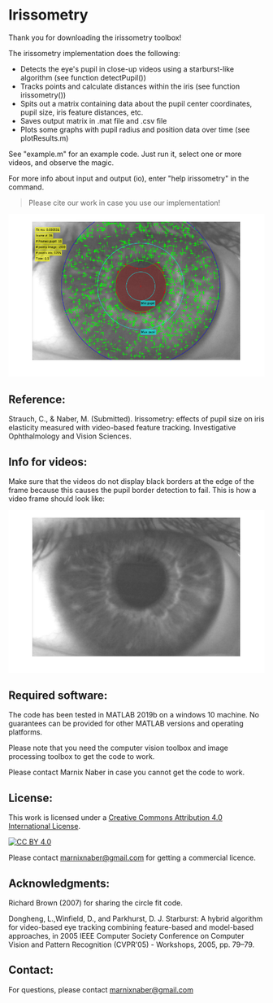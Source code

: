 # Irissometry

Thank you for downloading the irissometry toolbox!

The irissometry implementation does the following:
- Detects the eye's pupil in close-up videos using a starburst-like algorithm (see function detectPupil())
- Tracks points and calculate distances within the iris (see function irissometry())
- Spits out a matrix containing data about the pupil center coordinates, pupil size, iris feature distances, etc.
- Saves output matrix in .mat file and .csv file
- Plots some graphs with pupil radius and position data over time (see plotResults.m)

See "example.m" for an example code. Just run it, select one or more videos, and observe the magic.

For more info about input and output (io), enter "help irissometry" in the command.

> Please cite our work in case you use our implementation!

![Example of irissometry output](https://github.com/marnixnaber/Irissometry/blob/main/images/irissometry.png)

## Reference:
Strauch, C., & Naber, M. (Submitted). Irissometry: effects of pupil size on iris elasticity measured with video-based feature tracking. Investigative Ophthalmology and Vision Sciences.

## Info for videos:
Make sure that the videos do not display black borders at the edge of the frame 
because this causes the pupil border detection to fail. This is how a video frame should look like:

![Example of a good video](https://github.com/marnixnaber/Irissometry/blob/main/images/goodVideoForIrissometry.png)

## Required software:
The code has been tested in MATLAB 2019b on a windows 10 machine. 
No guarantees can be provided for other MATLAB versions and operating platforms.

Please note that you need the computer vision toolbox and image processing toolbox to get the code to work.

Please contact Marnix Naber in case you cannot get the code to work.

## License:

This work is licensed under a
[Creative Commons Attribution 4.0 International License][cc-by-sa].

[![CC BY 4.0][cc-by-image]][cc-by-sa]

[cc-by-sa]: https://creativecommons.org/licenses/by-nc-sa/4.0/
[cc-by-image]: https://i.creativecommons.org/l/by-nc-nd/4.0/88x31.png
<!-- https://i.creativecommons.org/l/by-nc-nd/4.0/88x31.png -->

Please contact marnixnaber@gmail.com for getting a commercial licence.


## Acknowledgments:
Richard Brown (2007) for sharing the circle fit code.

Dongheng, L.,Winfield, D., and Parkhurst, D. J. Starburst:
A hybrid algorithm for video-based eye tracking combining
feature-based and model-based approaches, in 2005
IEEE Computer Society Conference on Computer Vision
and Pattern Recognition (CVPR'05) - Workshops, 2005,
pp. 79–79.

## Contact:
For questions, please contact marnixnaber@gmail.com
